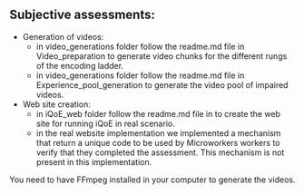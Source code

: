 ## Subjective assessments:
* Generation of videos:
  * in video_generations folder follow the readme.md file in Video_preparation to generate video chunks for the different rungs of the encoding ladder.
  * in video_generations folder follow the readme.md file in Experience_pool_generation to generate the video pool of impaired videos.
* Web site creation:
  * in iQoE_web folder follow the readme.md file in to create the web site for running iQoE in real scenario.
  * in the real website implementation we implemented a mechanism that return a unique code to be used by Microworkers workers to verify that they completed the assessment. This mechanism is not present in this implementation.

You need to have FFmpeg installed in your computer to generate the videos.
